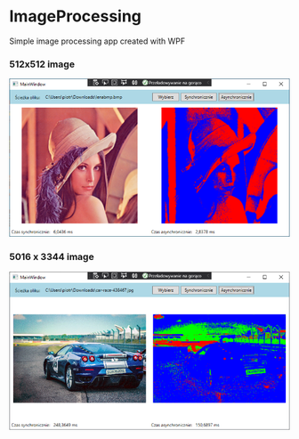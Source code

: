 # ImageProcessing
Simple image processing app created with WPF

### 512x512 image
![LenaResult](./assets/LenaResult.png)

### 5016 x 3344 image
![CarResult](./assets/CarResult.png)


